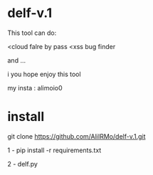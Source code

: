 # delf-v.1
This tool can do:

<cloud falre by pass
<xss bug finder

and ... 

i you hope enjoy this tool

my insta : alimoio0



# install 

git clone https://github.com/AliIRMo/delf-v.1.git

1 - pip install -r requirements.txt

2 - delf.py
